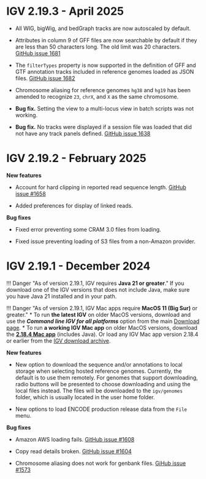 # IGV 2.19.3 - April 2025



* All WIG, bigWig, and bedGraph tracks are now autoscaled by default.

* Attributes in column 9 of GFF files are now searchable by default if they are less than 50 characters long. The old limit was 20 characters.  [GitHub issue 1681](https://github.com/igvteam/igv/issues/1681)

* The `filterTypes` property is now supported in the definition of GFF and GTF annotation tracks included in reference genomes loaded as JSON files.  [GitHub issue 1682](https://github.com/igvteam/igv/issues/1682)

* Chromosome aliasing for reference genomes `hg38` and `hg19` has been amended to recognize `23`, `chrX`, and `X` as the same chromosome. 

* **Bug fix.** Setting the view to a multi-locus view in batch scripts was not working.

* **Bug fix.** No tracks were displayed if a session file was loaded that did not have any track panels defined. [GitHub issue 1638](https://github.com/igvteam/igv/issues/1638)





# IGV 2.19.2 - February 2025
    
**New features**

* Account for hard clipping in reported read sequence length. [GitHub issue #1658](https://github.com/igvteam/igv/issues/1658)

* Added preferences for display of linked reads. 

**Bug fixes**

* Fixed error preventing some CRAM 3.0 files from loading. 

* Fixed issue preventing loading of S3 files from a non-Amazon provider.


# IGV 2.19.1 - December 2024

!!! Danger "As of version 2.19.1, IGV requires **Java 21 or greater**." 
    If you download one of the IGV versions that does not include Java, make sure you have Java 21 installed and in your path.
    
!!! Danger "As of version 2.19.1, IGV Mac apps require **MacOS 11 (Big Sur)** or greater." 
	*     To run **the latest IGV** on older MacOS versions, download and use the ***Command line IGV for all platforms*** option from the main [Download page](https://igv.org/doc/desktop/#DownloadPage/). 
	*     To run **a working IGV Mac app** on older MacOS versions, download the [**2.18.4 Mac app**](https://data.broadinstitute.org/igv/projects/downloads/2.18/IGV_MacApp_2.18.4_WithJava.zip) (includes Java). Or load any IGV Mac app version 2.18.4 or earlier from the [IGV download archive](https://data.broadinstitute.org/igv/projects/downloads/).
    
    
**New features**

* New option to download the sequence and/or annotations to local storage when selecting hosted reference genomes. Currently, the default is to use them remotely. For genomes that support downloading, radio buttons will be presented to choose downloading and using the local files instead. The files will be downloaded to the `igv/genomes` folder, which is usually located in the user home folder.

* New options to load ENCODE production release data from the `File` menu.

**Bug fixes**

* Amazon AWS loading fails. [GitHub issue #1608](https://github.com/igvteam/igv/issues/1608)

* Copy read details broken. [GitHub issue #1604](https://github.com/igvteam/igv/issues/1604)

* Chromosome aliasing does not work for genbank files. [GiHub issue #1573](https://github.com/igvteam/igv/issues/1573)



    